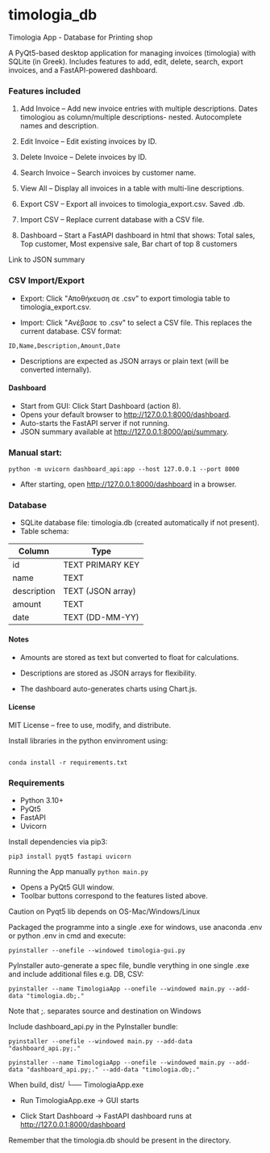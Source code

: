 # timologia_db
Timologia App - Database for Printing shop

A PyQt5-based desktop application for managing invoices (timologia) with SQLite (in Greek).
Includes features to add, edit, delete, search, export invoices, and a FastAPI-powered dashboard.

### Features included

1. Add Invoice – Add new invoice entries with multiple descriptions. Dates timologiou as column/multiple descriptions- nested. Autocomplete names and description.

2. Edit Invoice – Edit existing invoices by ID.

3. Delete Invoice – Delete invoices by ID.

4. Search Invoice – Search invoices by customer name.

5. View All – Display all invoices in a table with multi-line descriptions.

6. Export CSV – Export all invoices to timologia_export.csv. Saved .db.

7. Import CSV – Replace current database with a CSV file.

8. Dashboard – Start a FastAPI dashboard in html that shows: Total sales, Top customer, Most expensive sale, Bar chart of top 8 customers

Link to JSON summary

### CSV Import/Export

- Export: Click "Αποθήκευση σε .csv" to export timologia table to timologia_export.csv.

- Import: Click "Ανέβασε το .csv" to select a CSV file. This replaces the current database. CSV format:

`ID,Name,Description,Amount,Date`

- Descriptions are expected as JSON arrays or plain text (will be converted internally).

#### Dashboard

- Start from GUI: Click Start Dashboard (action 8).
- Opens your default browser to http://127.0.0.1:8000/dashboard.
- Auto-starts the FastAPI server if not running.
- JSON summary available at http://127.0.0.1:8000/api/summary.

### Manual start:

`python -m uvicorn dashboard_api:app --host 127.0.0.1 --port 8000`

- After starting, open http://127.0.0.1:8000/dashboard in a browser.

### Database

- SQLite database file: timologia.db (created automatically if not present).
- Table schema:


| Column      | Type              |
| ----------- | ----------------- |
| id          | TEXT PRIMARY KEY  |
| name        | TEXT              |
| description | TEXT (JSON array) |
| amount      | TEXT              |
| date        | TEXT (DD-MM-YY)   |

#### Notes

- Amounts are stored as text but converted to float for calculations.

- Descriptions are stored as JSON arrays for flexibility.

- The dashboard auto-generates charts using Chart.js.

#### License
MIT License – free to use, modify, and distribute.

Install libraries in the python envinroment using:
<pre><code>
conda install -r requirements.txt
</code></pre>

### Requirements
- Python 3.10+
- PyQt5
- FastAPI
- Uvicorn

Install dependencies via pip3:

`pip3 install pyqt5 fastapi uvicorn`

Running the App manually
`python main.py`

- Opens a PyQt5 GUI window.
- Toolbar buttons correspond to the features listed above.

Caution on Pyqt5 lib depends on OS-Mac/Windows/Linux

Packaged the programme into a single .exe for windows, use anaconda .env or python .env in cmd and execute:

`pyinstaller --onefile --windowed timologia-gui.py`

PyInstaller auto-generate a spec file, bundle verything in one single .exe 
and include additional files e.g. DB, CSV:

`pyinstaller --name TimologiaApp --onefile --windowed main.py --add-data "timologia.db;."`

Note that ;. separates source and destination on Windows

Include dashboard_api.py in the PyInstaller bundle:

`pyinstaller --onefile --windowed main.py --add-data "dashboard_api.py;."`

`pyinstaller --name TimologiaApp --onefile --windowed main.py --add-data "dashboard_api.py;." --add-data "timologia.db;."`

When build,
dist/
└── TimologiaApp.exe

- Run TimologiaApp.exe → GUI starts

- Click Start Dashboard → FastAPI dashboard runs at http://127.0.0.1:8000/dashboard

Remember that the timologia.db should be present in the directory.
